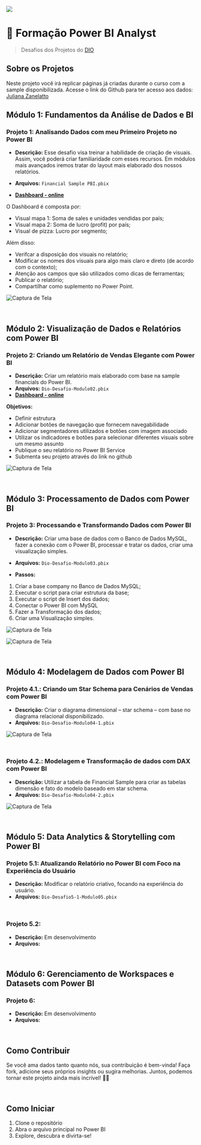 ![](./img/banner-art-pbi.png)

# 🚀 Formação Power BI Analyst
>Desafios dos Projetos do [DIO](https://www.dio.me/users/wandervilhalvadomingos)


## Sobre os Projetos
Neste projeto você irá replicar páginas já criadas durante o curso com a sample disponibilizada. Acesse o link do Github para ter acesso aos dados: [Juliana Zanelatto](https://github.com/julianazanelatto/power_bi_analyst) 


## Módulo 1: Fundamentos da Análise de Dados e BI
### Projeto 1: Analisando Dados com meu Primeiro Projeto no Power BI

- **Descrição:** Esse desafio visa treinar a habilidade de criação de visuais. Assim, você poderá criar familiaridade com esses recursos. Em módulos mais avançados iremos tratar do layout mais elaborado dos nossos relatórios.

- **Arquivos:** `Financial Sample PBI.pbix`
- [**Dashboard - online**](https://app.powerbi.com/view?r=eyJrIjoiODgwZDUyYjgtMWFmMC00NmI5LWI2OGYtNzBkNjE0NTM0ZjkyIiwidCI6IjlmZjQ5YWNkLTJmNTMtNGJmMS04OTkwLTRjYzY0ZGM4YjljMiJ9&pageName=ReportSection052c629dce96c532e034)

O Dashboard é composta por: 

- Visual mapa 1: Soma de sales e unidades vendidas por país; 
- Visual mapa 2: Soma de lucro (profit) por país; 
- Visual de pizza: Lucro por segmento; 

Além disso: 

- Verifcar a disposição dos visuais no relatório;
- Modificar os nomes dos visuais para algo mais claro e direto (de acordo com o contexto);
- Atenção aos campos que são utilizados como dicas de ferramentas;  
- Publicar o relatório; 
- Compartilhar como suplemento no Power Point. 

![Captura de Tela](Img/dash2.png)

<br/>

## Módulo 2: Visualização de Dados e Relatórios com Power BI
### Projeto 2: Criando um Relatório de Vendas Elegante com Power BI

- **Descrição:** Criar um relatório mais elaborado com base na sample financials do Power BI.
- **Arquivos:** `Dio-Desafio-Modulo02.pbix`
- [**Dashboard - online**](https://app.powerbi.com/view?r=eyJrIjoiZTBiNzgzY2EtOTA1Ni00ZDhiLWFjNDktMDU2NTE1MzQ0NDc5IiwidCI6IjlmZjQ5YWNkLTJmNTMtNGJmMS04OTkwLTRjYzY0ZGM4YjljMiJ9)

**Objetivos:** 
- Definir estrutura 
- Adicionar botões de navegação que fornecem navegabilidade 
- Adicionar segmentadores utilizados e botões com imagem associado 
- Utilizar os indicadores e botões para selecionar diferentes visuais sobre um mesmo assunto 
- Publique o seu relatório no Power BI Service 
- Submenta seu projeto através do link no github 


![Captura de Tela](./Modulo%202/img/desafio2-pg01.png)

<br/>

## Módulo 3: Processamento de Dados com Power BI
### Projeto 3: Processando e Transformando Dados com Power BI

- **Descrição:** Criar uma base de dados com o Banco de Dados MySQL, fazer a conexão com o Power BI, processar e tratar os dados, criar uma visualização simples.
- **Arquivos:** `Dio-Desafio-Modulo03.pbix`

- **Passos:**
1. Criar a base company no Banco de Dados MySQL;
2. Executar o script para criar estrutura da base;
3. Executar o script de Insert dos dados;
4. Conectar o Power BI com MySQL
5. Fazer a Transformação dos dados;
6. Criar uma Visualização simples.

![Captura de Tela](./Modulo%203/img/Diagrama-03.png)

![Captura de Tela](./Modulo%203/img/Dash-03.png)

<br/>

## Módulo 4: Modelagem de Dados com Power BI
### Projeto 4.1.: Criando um Star Schema para Cenários de Vendas com Power BI

- **Descrição:** Criar o diagrama dimensional – star schema – com base no diagrama relacional disponibilizado.
- **Arquivos:** `Dio-Desafio-Modulo04-1.pbix`

![Captura de Tela](./Modulo%204/Desafio%204-1/img/SchemaEstrela.png)

<br/>

### Projeto 4.2.: Modelagem e Transformação de dados com DAX com Power BI

- **Descrição:** Utilizar a tabela de Financial Sample para criar as tabelas dimensão e fato do modelo baseado em star schema.
- **Arquivos:** `Dio-Desafio-Modulo04-2.pbix`

![Captura de Tela](./Modulo%204/Desafio%204-2/star-schema.png)

<br/>

## Módulo 5: Data Analytics & Storytelling com Power BI
### Projeto 5.1: Atualizando Relatório no Power BI com Foco na Experiência do Usuário

- **Descrição:** Modificar o relatório criativo, focando na experiência do usuário.
- **Arquivos:** `Dio-Desafio5-1-Modulo05.pbix`

<br/>

### Projeto 5.2: 

- **Descrição:** Em desenvolvimento
- **Arquivos:**

<br/>

## Módulo 6: Gerenciamento de Workspaces e Datasets com Power BI
### Projeto 6: 

- **Descrição:** Em desenvolvimento
- **Arquivos:**

<br/>

## Como Contribuir

Se você ama dados tanto quanto nós, sua contribuição é bem-vinda! Faça fork, adicione seus próprios insights ou sugira melhorias. Juntos, podemos tornar este projeto ainda mais incrível! 🤝💬

<br/>

## Como Iniciar

1. Clone o repositório
2. Abra o arquivo principal no Power BI
3. Explore, descubra e divirta-se!
